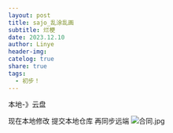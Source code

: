 ```yaml
---
layout: post
title: sajo_乱涂乱画
subtitle: 烂梗
date: 2023.12.10
author: Linye
header-img: 
catelog: true
share: true
tags:
  - 初步！
---
```


本地-》云盘

现在本地修改 提交本地仓库  再同步远端
![合同.jpg](https://raw.githubusercontent.com/linye0720/pic/main/%E5%90%88%E5%90%8C.jpg)
